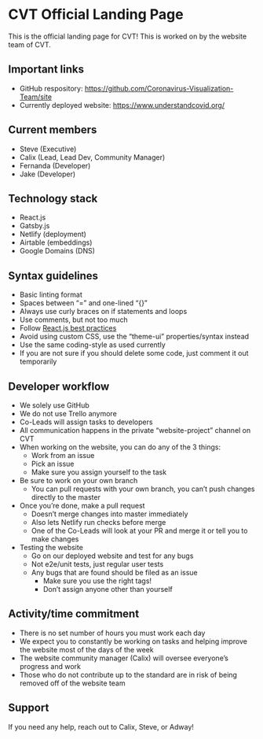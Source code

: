 # CVT Official Landing Page
This is the official landing page for CVT! This is worked on by the website team of CVT.

## Important links
- GitHub respository: https://github.com/Coronavirus-Visualization-Team/site
- Currently deployed website: https://www.understandcovid.org/

## Current members
- Steve (Executive)
- Calix (Lead, Lead Dev, Community Manager)
- Fernanda (Developer)
- Jake (Developer)

## Technology stack
- React.js
- Gatsby.js
- Netlify (deployment)
- Airtable (embeddings)
- Google Domains (DNS)

## Syntax guidelines
- Basic linting format
- Spaces between “=” and one-lined “{}”
- Always use curly braces on if statements and loops
- Use comments, but not too much
- Follow [React.js best practices](https://www.codeinwp.com/blog/react-best-practices/)
- Avoid using custom CSS, use the “theme-ui” properties/syntax instead
- Use the same coding-style as used currently
- If you are not sure if you should delete some code, just comment it out temporarily

## Developer workflow
- We solely use GitHub
- We do not use Trello anymore
- Co-Leads will assign tasks to developers
- All communication happens in the private “website-project” channel on CVT
- When working on the website, you can do any of the 3 things:
  - Work from an issue
  - Pick an issue
  - Make sure you assign yourself to the task
- Be sure to work on your own branch
  - You can pull requests with your own branch, you can’t push changes directly to the master
- Once you’re done, make a pull request
  - Doesn’t merge changes into master immediately
  - Also lets Netlify run checks before merge
  - One of the Co-Leads will look at your PR and merge it or tell you to make changes
- Testing the website
  - Go on our deployed website and test for any bugs
  - Not e2e/unit tests, just regular user tests
  - Any bugs that are found should be filed as an issue
    - Make sure you use the right tags!
    - Don’t assign anyone other than yourself

## Activity/time commitment
- There is no set number of hours you must work each day
- We expect you to constantly be working on tasks and helping improve the website most of the days of the week
- The website community manager (Calix) will oversee everyone’s progress and work
- Those who do not contribute up to the standard are in risk of being removed off of the website team

## Support
If you need any help, reach out to Calix, Steve, or Adway!
